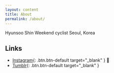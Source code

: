 ```yaml
---
layout: content
title: About
permalink: /about/
---
```

Hyunsoo Shin
Weekend cyclist
Seoul, Korea


## Links

- [Instagram](https://www.instagram.com/nav2wb){: .btn.btn-default target="_blank" } 📸
- [Tumblr](http://n2wb.tumblr.com//){: .btn.btn-default target="_blank" }

